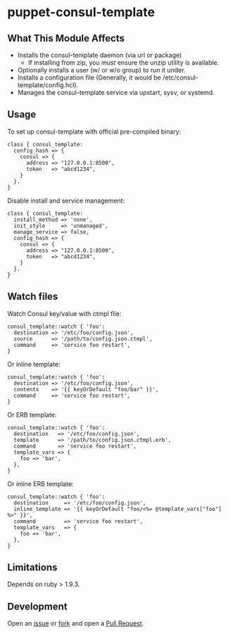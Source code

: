 # puppet-consul-template

## What This Module Affects

* Installs the consul-template daemon (via url or package)
  * If installing from zip, you *must* ensure the unzip utility is available.
* Optionally installs a user (w/ or w/o group) to run it under.
* Installs a configuration file (Generally, it would be /etc/consul-template/config.hcl).
* Manages the consul-template service via upstart, sysv, or systemd.

## Usage

To set up consul-template with official pre-compiled binary:
```puppet
class { consul_template:
  config_hash => {
    consul => {
      address => "127.0.0.1:8500",
      token   => "abcd1234",
    }
  }.
}
```

Disable install and service management:
```puppet
class { consul_template:
  install_method => 'none',
  init_style     => 'unmanaged',
  manage_service => false,
  config_hash => {
    consul => {
      address => "127.0.0.1:8500",
      token   => "abcd1234",
    }
  }.
}
```

## Watch files
Watch Consul key/value with ctmpl file:
```puppet
consul_template::watch { 'foo':
  destination => '/etc/foo/config.json',
  source      => '/path/to/config.json.ctmpl',
  command     => 'service foo restart',
}
```

Or inline template:
```puppet
consul_template::watch { 'foo':
  destination => '/etc/foo/config.json',
  contents    => '{{ keyOrDefault "foo/bar" }}',
  command     => 'service foo restart',
}
```

Or ERB template:
```puppet
consul_template::watch { 'foo':
  destination   => '/etc/foo/config.json',
  template      => '/path/to/config.json.ctmpl.erb',
  command       => 'service foo restart',
  template_vars => {
    foo => 'bar',
  },
}
```

Or inline ERB template:
```puppet
consul_template::watch { 'foo':
  destination     => '/etc/foo/config.json',
  inline_template => '{{ keyOrDefault "foo/<%= @template_vars["foo"] %>" }}',
  command         => 'service foo restart',
  template_vars   => {
    foo => 'bar',
  },
}
```

## Limitations
Depends on ruby > 1.9.3.

## Development
Open an [issue](https://github.com/RiANOl/puppet-consul-template/issues) or
[fork](https://github.com/RiANOl/puppet-consul-template/fork) and open a
[Pull Request](https://github.com/RiANOl/puppet-consul-template/pulls).
